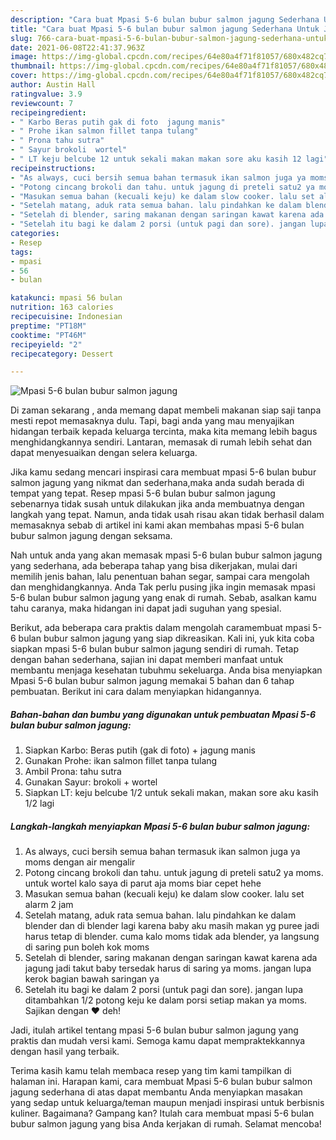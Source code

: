 ```yaml
---
description: "Cara buat Mpasi 5-6 bulan bubur salmon jagung Sederhana Untuk Jualan"
title: "Cara buat Mpasi 5-6 bulan bubur salmon jagung Sederhana Untuk Jualan"
slug: 766-cara-buat-mpasi-5-6-bulan-bubur-salmon-jagung-sederhana-untuk-jualan
date: 2021-06-08T22:41:37.963Z
image: https://img-global.cpcdn.com/recipes/64e80a4f71f81057/680x482cq70/mpasi-5-6-bulan-bubur-salmon-jagung-foto-resep-utama.jpg
thumbnail: https://img-global.cpcdn.com/recipes/64e80a4f71f81057/680x482cq70/mpasi-5-6-bulan-bubur-salmon-jagung-foto-resep-utama.jpg
cover: https://img-global.cpcdn.com/recipes/64e80a4f71f81057/680x482cq70/mpasi-5-6-bulan-bubur-salmon-jagung-foto-resep-utama.jpg
author: Austin Hall
ratingvalue: 3.9
reviewcount: 7
recipeingredient:
- " Karbo Beras putih gak di foto  jagung manis"
- " Prohe ikan salmon fillet tanpa tulang"
- " Prona tahu sutra"
- " Sayur brokoli  wortel"
- " LT keju belcube 12 untuk sekali makan makan sore aku kasih 12 lagi"
recipeinstructions:
- "As always, cuci bersih semua bahan termasuk ikan salmon juga ya moms dengan air mengalir"
- "Potong cincang brokoli dan tahu. untuk jagung di preteli satu2 ya moms. untuk wortel kalo saya di parut aja moms biar cepet hehe"
- "Masukan semua bahan (kecuali keju) ke dalam slow cooker. lalu set alarm 2 jam"
- "Setelah matang, aduk rata semua bahan. lalu pindahkan ke dalam blender dan di blender lagi karena baby aku masih makan yg puree jadi harus tetap di blender. cuma kalo moms tidak ada blender, ya langsung di saring pun boleh kok moms"
- "Setelah di blender, saring makanan dengan saringan kawat karena ada jagung jadi takut baby tersedak harus di saring ya moms. jangan lupa kerok bagian bawah saringan ya"
- "Setelah itu bagi ke dalam 2 porsi (untuk pagi dan sore). jangan lupa ditambahkan 1/2 potong keju ke dalam porsi setiap makan ya moms. Sajikan dengan ❤️ deh!"
categories:
- Resep
tags:
- mpasi
- 56
- bulan

katakunci: mpasi 56 bulan 
nutrition: 163 calories
recipecuisine: Indonesian
preptime: "PT18M"
cooktime: "PT46M"
recipeyield: "2"
recipecategory: Dessert

---
```



![Mpasi 5-6 bulan bubur salmon jagung](https://img-global.cpcdn.com/recipes/64e80a4f71f81057/680x482cq70/mpasi-5-6-bulan-bubur-salmon-jagung-foto-resep-utama.jpg)

Di zaman  sekarang , anda memang dapat membeli makanan siap saji tanpa mesti repot memasaknya dulu. Tapi, bagi anda yang mau menyajikan hidangan terbaik kepada keluarga tercinta, maka kita memang lebih bagus menghidangkannya sendiri. Lantaran, memasak di rumah lebih sehat dan dapat menyesuaikan dengan selera keluarga.

Jika kamu sedang mencari inspirasi cara membuat mpasi 5-6 bulan bubur salmon jagung yang nikmat dan sederhana,maka anda sudah berada di tempat yang tepat. Resep mpasi 5-6 bulan bubur salmon jagung  sebenarnya tidak susah untuk dilakukan jika anda membuatnya dengan langkah yang tepat. Namun, anda tidak usah risau akan tidak berhasil dalam memasaknya 
sebab di artikel ini kami akan membahas mpasi 5-6 bulan bubur salmon jagung dengan seksama.  



Nah untuk anda yang akan memasak mpasi 5-6 bulan bubur salmon jagung yang sederhana, ada beberapa tahap yang bisa dikerjakan, mulai dari memilih jenis bahan, lalu penentuan bahan segar, sampai cara mengolah dan menghidangkannya. Anda Tak perlu pusing jika ingin memasak mpasi 5-6 bulan bubur salmon jagung yang enak di rumah. Sebab, asalkan kamu  tahu caranya, maka hidangan ini dapat jadi suguhan yang spesial.

Berikut, ada beberapa cara praktis  dalam mengolah caramembuat mpasi 5-6 bulan bubur salmon jagung yang siap dikreasikan. Kali ini, yuk kita coba siapkan mpasi 5-6 bulan bubur salmon jagung sendiri di rumah. Tetap dengan bahan sederhana, sajian ini dapat memberi manfaat untuk membantu menjaga kesehatan tubuhmu sekeluarga. Anda bisa menyiapkan Mpasi 5-6 bulan bubur salmon jagung memakai 5 bahan dan 6 tahap pembuatan. Berikut ini cara dalam menyiapkan hidangannya.

<!--inarticleads1-->

##### Bahan-bahan dan bumbu yang digunakan untuk pembuatan Mpasi 5-6 bulan bubur salmon jagung:

1. Siapkan  Karbo: Beras putih (gak di foto) + jagung manis
1. Gunakan  Prohe: ikan salmon fillet tanpa tulang
1. Ambil  Prona: tahu sutra
1. Gunakan  Sayur: brokoli + wortel
1. Siapkan  LT: keju belcube 1/2 untuk sekali makan, makan sore aku kasih 1/2 lagi




<!--inarticleads2-->

##### Langkah-langkah menyiapkan Mpasi 5-6 bulan bubur salmon jagung:

1. As always, cuci bersih semua bahan termasuk ikan salmon juga ya moms dengan air mengalir
1. Potong cincang brokoli dan tahu. untuk jagung di preteli satu2 ya moms. untuk wortel kalo saya di parut aja moms biar cepet hehe
1. Masukan semua bahan (kecuali keju) ke dalam slow cooker. lalu set alarm 2 jam
1. Setelah matang, aduk rata semua bahan. lalu pindahkan ke dalam blender dan di blender lagi karena baby aku masih makan yg puree jadi harus tetap di blender. cuma kalo moms tidak ada blender, ya langsung di saring pun boleh kok moms
1. Setelah di blender, saring makanan dengan saringan kawat karena ada jagung jadi takut baby tersedak harus di saring ya moms. jangan lupa kerok bagian bawah saringan ya
1. Setelah itu bagi ke dalam 2 porsi (untuk pagi dan sore). jangan lupa ditambahkan 1/2 potong keju ke dalam porsi setiap makan ya moms. Sajikan dengan ❤️ deh!




Jadi, itulah artikel tentang  mpasi 5-6 bulan bubur salmon jagung  yang praktis dan mudah versi kami. Semoga kamu dapat mempraktekkannya dengan hasil yang terbaik. 

Terima kasih kamu telah membaca resep yang tim kami tampilkan di halaman ini. Harapan kami, cara membuat  Mpasi 5-6 bulan bubur salmon jagung sederhana di atas dapat membantu Anda menyiapkan masakan yang sedap untuk keluarga/teman maupun menjadi inspirasi untuk berbisnis kuliner. Bagaimana? Gampang kan? Itulah cara membuat mpasi 5-6 bulan bubur salmon jagung yang bisa Anda kerjakan di rumah. Selamat mencoba!

